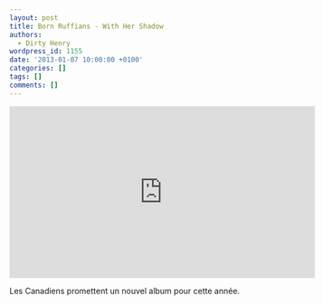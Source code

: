```yaml
---
layout: post
title: Born Ruffians - With Her Shadow
authors:
  - Dirty Henry
wordpress_id: 1155
date: '2013-01-07 10:00:00 +0100'
categories: []
tags: []
comments: []
---
```

<iframe width="540" height="304" src="http://www.youtube.com/embed/wbZdU13o4M8" frameborder="0" allowfullscreen></iframe>

Les Canadiens promettent un nouvel album pour cette année.
